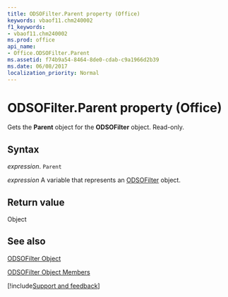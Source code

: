 ```yaml
---
title: ODSOFilter.Parent property (Office)
keywords: vbaof11.chm240002
f1_keywords:
- vbaof11.chm240002
ms.prod: office
api_name:
- Office.ODSOFilter.Parent
ms.assetid: f74b9a54-8464-8de0-cdab-c9a1966d2b39
ms.date: 06/08/2017
localization_priority: Normal
---
```



# ODSOFilter.Parent property (Office)

Gets the  **Parent** object for the **ODSOFilter** object. Read-only.


## Syntax

_expression_. `Parent`

_expression_ A variable that represents an [ODSOFilter](Office.ODSOFilter.md) object.


## Return value

Object


## See also


[ODSOFilter Object](Office.ODSOFilter.md)



[ODSOFilter Object Members](./overview/Library-Reference/odsofilter-members-office.md)

[!include[Support and feedback](~/includes/feedback-boilerplate.md)]